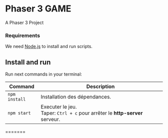 # Phaser 3 GAME

A Phaser 3 Project

### Requirements

We need [Node.js](https://nodejs.org) to install and run scripts.

## Install and run

Run next commands in your terminal:

| Command | Description |
|---------|-------------|
| `npm install` | Installation des dépendances.|
| `npm start` | Executer le jeu. <br> Taper:  `Ctrl + c` pour arrêter le **http-server** serveur. |
=======
